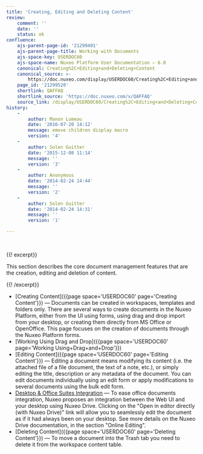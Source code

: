 ```yaml
---
title: 'Creating, Editing and Deleting Content'
review:
    comment: ''
    date: ''
    status: ok
confluence:
    ajs-parent-page-id: '21299491'
    ajs-parent-page-title: Working with Documents
    ajs-space-key: USERDOC60
    ajs-space-name: Nuxeo Platform User Documentation — 6.0
    canonical: Creating%2C+Editing+and+Deleting+Content
    canonical_source: >-
        https://doc.nuxeo.com/display/USERDOC60/Creating%2C+Editing+and+Deleting+Content
    page_id: '21299520'
    shortlink: QAFFAQ
    shortlink_source: 'https://doc.nuxeo.com/x/QAFFAQ'
    source_link: /display/USERDOC60/Creating%2C+Editing+and+Deleting+Content
history:
    - 
        author: Manon Lumeau
        date: '2016-07-20 14:12'
        message: emove children display macro
        version: '4'
    - 
        author: Solen Guitter
        date: '2015-12-08 11:14'
        message: ''
        version: '3'
    - 
        author: Anonymous
        date: '2014-02-24 14:44'
        message: ''
        version: '2'
    - 
        author: Solen Guitter
        date: '2014-02-24 14:31'
        message: ''
        version: '1'

---
```

&nbsp;

{{! excerpt}}

This section describes the core document management features that are the creation, editing and deletion of content.

{{! /excerpt}}

*   [Creating Content]({{page space='USERDOC60' page='Creating Content'}})&nbsp;&mdash;&nbsp;<span class="smalltext">Documents can be created in workspaces, templates and folders only. There are several ways to create documents in the Nuxeo Platform, either from the UI using forms, using drag and drop import from your desktop, or creating them directly from MS Office or OpenOffice. This page focuses on the creation of documents through the Nuxeo Platform forms.</span>
*   [Working Using Drag and Drop]({{page space='USERDOC60' page='Working Using+Drag+and+Drop'}})
*   [Editing Content]({{page space='USERDOC60' page='Editing Content'}})&nbsp;&mdash;&nbsp;<span class="smalltext">Editing a document means modifying its content (i.e. the attached file of a file document, the text of a note, etc.), or simply editing the title, description or any metadata of the document. You can edit documents individually using an edit form or apply modifications to several documents using the bulk edit form.</span>
*   [Desktop & Office Suites Integration](/pages/viewpage.action?pageId=21299487)&nbsp;&mdash;&nbsp;<span class="smalltext">To ease office documents integration, Nuxeo proposes an integration between the Web UI and your desktop using Nuxeo Drive. Clicking on the "Open in editor directly (with Nuxeo Drive)" link will allow you to seamlessly edit the document as if it had always been on your desktop. See more details on the Nuxeo Drive documentation, in the section "Online Editing".</span>
*   [Deleting Content]({{page space='USERDOC60' page='Deleting Content'}})&nbsp;&mdash;&nbsp;<span class="smalltext">To move a document into the Trash tab you need to delete it from the workspace content table.</span>